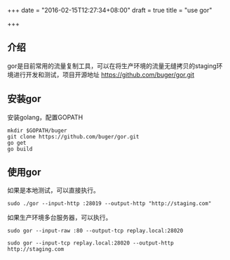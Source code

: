 +++
date = "2016-02-15T12:27:34+08:00"
draft = true
title = "use gor"

+++

## 介绍

gor是目前常用的流量复制工具，可以在将生产环境的流量无缝拷贝的staging环境进行开发和测试，项目开源地址 https://github.com/buger/gor.git

## 安装gor

安装golang，配置GOPATH

``` 
mkdir $GOPATH/buger
git clone https://github.com/buger/gor.git
go get
go build
```

## 使用gor

如果是本地测试，可以直接执行。

```
sudo ./gor --input-http :28019 --output-http "http://staging.com"
```

如果生产环境多台服务器，可以执行。

```
sudo gor --input-raw :80 --output-tcp replay.local:28020
 
sudo gor --input-tcp replay.local:28020 --output-http http://staging.com
```